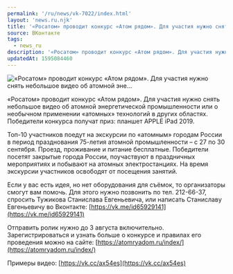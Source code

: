 ```yaml
---
permalink: '/ru/news/vk-7022/index.html'
layout: 'news.ru.njk'
title: '«Росатом» проводит конкурс «Атом рядом». Для участия нужно снять небольшое видео об атомной эне…'
source: ВКонтакте
tags:
  - news_ru
description: '«Росатом» проводит конкурс «Атом рядом». Для участия нужно снять небольшое видео об атомной эне…'
updatedAt: 1595084460
---
```

![«Росатом» проводит конкурс «Атом рядом». Для участия нужно снять небольшое видео об атомной эне…](https://sun9-57.userapi.com/impg/c857728/v857728421/214a4f/8Ra027wPOcE.jpg?size=1280x853&quality=96&sign=98084c415b05443b8f4b69a3d3e265e2&c_uniq_tag=HMvQAiiv1_OJD1pqUJGCJ3fzfURQBkJ37ErE5dsDj6k&type=album)

«Росатом» проводит конкурс «Атом рядом». Для участия нужно снять небольшое видео об атомной энергетической промышленности или о необычном применении «атомных» технологий в других областях. Победители конкурса получат приз: планшет APPLE iPad 2019.

Топ-10 участников поедут на экскурсии по «атомным» городам России в период празднования 75-летия атомной промышленности – с 27 по 30 сентября. Проезд, проживание и питание бесплатные. Победители посетят закрытые города России, поучаствуют в праздничных мероприятиях и побывают на атомных электростанциях. На время экскурсии участников освободят от посещения занятий.

Если у вас есть идея, но нет оборудования для съёмок, то организаторы смогут вам помочь. Для этого нужно позвонить по тел. 212-66-37, спросить Тужикова Станислава Евгеньевича, или написать Станиславу Евгеньевичу во Вконтакте: [https://vk.me/id65929141](https://vk.me/id65929141)

Отправить ролик нужно до 3 августа включительно. Зарегистрироваться и узнать больше о конкурсе и правилах его проведения можно на сайте: [https://atomryadom.ru/index/](https://atomryadom.ru/index/)

Примеры видео: [https://vk.cc/ax54es](https://vk.cc/ax54es)

